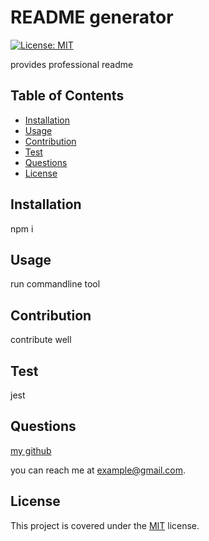 # README generator 

[![License: MIT](https://img.shields.io/badge/License-MIT-yellow.svg)](https://opensource.org/licenses/MIT)

provides professional readme

## Table of Contents

* [Installation](##installation)
* [Usage](##usage)
* [Contribution](##contribution)
* [Test](##test)
* [Questions](##questions)
* [License](##license)


## Installation

npm i

## Usage 

run commandline tool


## Contribution

contribute well
  
## Test

jest

## Questions

[my github](https://github.com/taylorbwatters)

you can reach me at example@gmail.com.

## License
  
This project is covered under the [MIT](https://opensource.org/licenses/MIT) license.